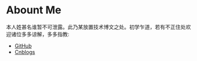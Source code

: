 # Abount Me

本人姓甚名谁暂不可泄露。此乃某放置技术博文之处。初学乍道，若有不正住处欢迎诸位多多谅解，多多指教: 

- [GitHub](https://github.com/Clarence-pan)
- [Cnblogs](http://www.cnblogs.com/pcy0)